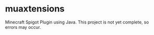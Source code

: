# muaxtensions
Minecraft Spigot Plugin using Java. This project is not yet complete, so errors may occur.
